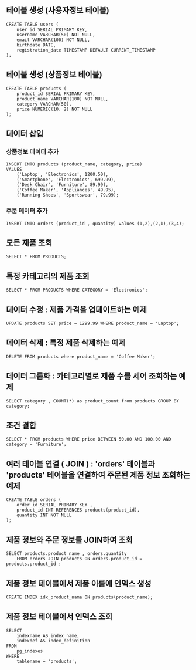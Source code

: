 
## 테이블 생성 (사용자정보 테이블)

```
CREATE TABLE users (
    user_id SERIAL PRIMARY KEY,
    username VARCHAR(50) NOT NULL,
    email VARCHAR(100) NOT NULL,
    birthdate DATE,
    registration_date TIMESTAMP DEFAULT CURRENT_TIMESTAMP
);
```

## 테이블 생성 (상품정보 테이블) 
```
CREATE TABLE products (
    product_id SERIAL PRIMARY KEY,
    product_name VARCHAR(100) NOT NULL,
    category VARCHAR(50),
    price NUMERIC(10, 2) NOT NULL
);
```

## 데이터 삽입

### 상품정보 데이터 추가  
```
INSERT INTO products (product_name, category, price)
VALUES
    ('Laptop', 'Electronics', 1200.50),
    ('Smartphone', 'Electronics', 699.99),
    ('Desk Chair', 'Furniture', 89.99),
    ('Coffee Maker', 'Appliances', 49.95),
    ('Running Shoes', 'Sportswear', 79.99);
```

### 주문 데이터 추가
```
INSERT INTO orders (product_id , quantity) values (1,2),(2,1),(3,4);
```

## 모든 제품 조회 
```
SELECT * FROM PRODUCTS;
```

## 특정 카테고리의 제품 조회  
```
SELECT * FROM PRODUCTS WHERE CATEGORY = 'Electronics';
```

## 데이터 수정 : 제품 가격을 업데이트하는 예제
```
UPDATE products SET price = 1299.99 WHERE product_name = 'Laptop';
```

## 데이터 삭제 : 특정 제품 삭제하는 예제
```
DELETE FROM products where product_name = 'Coffee Maker';
```

## 데이터 그룹화 : 카테고리별로 제품 수를 세어 조회하는 예제
```
SELECT category , COUNT(*) as product_count from products GROUP BY category;
```

## 조건 결합
```
SELECT * FROM products WHERE price BETWEEN 50.00 AND 100.00 AND category = 'Furniture';
```

## 여러 테이블 연결 ( JOIN ) : 'orders' 테이블과 'products' 테이블을 연결하여 주문된 제품 정보 조회하는 예제
```
CREATE TABLE orders (
	order_id SERIAL PRIMARY KEY , 
	product_id INT REFERENCES products(product_id),
	quantity INT NOT NULL
);
```

## 제품 정보와 주문 정보를 JOIN하여 조회 
```
SELECT products.product_name , orders.quantity 
	FROM orders JOIN products ON orders.product_id = products.product_id ; 
```    


## 제품 정보 테이블에서 제품 이름에 인덱스 생성
```
CREATE INDEX idx_product_name ON products(product_name);
```

## 제품 정보 테이블에서 인덱스 조회
```
SELECT
    indexname AS index_name,
    indexdef AS index_definition
FROM
    pg_indexes
WHERE
    tablename = 'products';
```